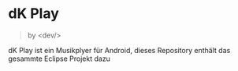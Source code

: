 dK Play
=======
> by &lt;dev/&gt;

dK Play ist ein Musikplyer für Android, dieses Repository enthält das gesammte Eclipse Projekt dazu

